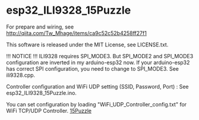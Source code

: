 # esp32_ILI9328_15Puzzle
For prepare and wiring, see http://qiita.com/Tw_Mhage/items/ca9c52c52b4258ff27f1

This software is released under the MIT License, see LICENSE.txt.

!!! NOTICE !!!
ILI9328 requires SPI_MODE3. But SPI_MODE2 and SPI_MODE3 configuration are inverted in my arduino-esp32 now.
If your arduino-esp32 has correct SPI configuration, you need to change to SPI_MODE3. 
See ili9328.cpp.

Controller configuration and WiFi UDP setting (SSID, Password, Port) : See  esp32_ILI9328_15Puzzle.ino. 

You can set configuration by loading "WiFi_UDP_Controller_config.txt" for WiFi TCP/UDP Controller.
[15Puzzle](15Puzzle.jpg)
